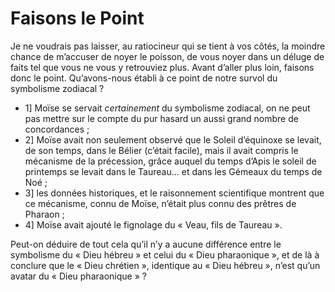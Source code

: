 # Faisons le Point

Je ne voudrais pas laisser, au ratiocineur qui se tient à vos côtés, la moindre chance de m’accuser de noyer le poisson, de vous noyer dans un déluge de faits tel que vous ne vous y retrouviez plus. Avant d’aller plus loin, faisons donc le point. Qu’avons-nous établi à ce point de notre survol du symbolisme zodiacal ?

-   1\] Moïse se servait *certainement* du symbolisme zodiacal, on ne peut pas mettre sur le compte du pur hasard un aussi grand nombre de concordances ;
-   2\] Moïse avait non seulement observé que le Soleil d’équinoxe se levait, de son temps, dans le Bélier (c’était facile), mais il avait compris le mécanisme de la précession, grâce auquel du temps d’Apis le soleil de printemps se levait dans le Taureau... et dans les Gémeaux du temps de Noé ;
-   3\] les données historiques, et le raisonnement scientifique montrent que ce mécanisme, connu de Moïse, n’était plus connu des prêtres de Pharaon ;
-   4\] Moïse avait ajouté le fignolage du « Veau, fils de Taureau ».

Peut-on déduire de tout cela qu’il n’y a aucune différence entre le symbolisme du « Dieu hébreu » et celui du « Dieu pharaonique », et de là à conclure que le « Dieu chrétien », identique au « Dieu hébreu », n’est qu’un avatar du « Dieu pharaonique » ?

<span id="e9782221228517_c21-st1.xhtml#page-319"></span>

<span id="e9782221228517_c21-st1.xhtml#title111"></span>

